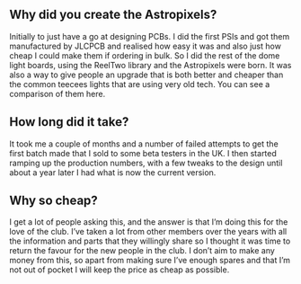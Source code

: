 ## Why did you create the Astropixels?
Initially to just have a go at designing PCBs. I did the first PSIs and got them manufactured by JLCPCB and realised how easy it was and also just how cheap I could make them if ordering in bulk. So I did the rest of the dome light boards, using the ReelTwo library and the Astropixels were born. It was also a way to give people an upgrade that is both better and cheaper than the common teecees lights that are using very old tech. You can see a comparison of them here.
## How long did it take?
It took me a couple of months and a number of failed attempts to get the first batch made that I sold to some beta testers in the UK. I then started ramping up the production numbers, with a few tweaks to the design until about a year later I had what is now the current version.
## Why so cheap?
I get a lot of people asking this, and the answer is that I’m doing this for the love of the club. I’ve taken a lot from other members over the years with all the information and parts that they willingly share so I thought it was time to return the favour for the new people in the club. I don’t aim to make any money from this, so apart from making sure I’ve enough spares and that I’m not out of pocket I will keep the price as cheap as possible.